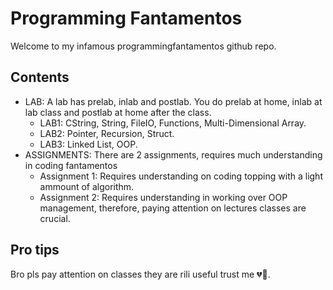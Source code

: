 # Programming Fantamentos

Welcome to my infamous programmingfantamentos github repo.

## Contents
- LAB: A lab has prelab, inlab and postlab. You do prelab at home, inlab at lab class and postlab at home after the class.
  + LAB1:  CString, String, FileIO, Functions, Multi-Dimensional Array.
  + LAB2:  Pointer, Recursion, Struct.
  + LAB3:  Linked List, OOP.
- ASSIGNMENTS: There are 2 assignments, requires much understanding in coding fantamentos
  + Assignment 1:  Requires understanding on coding topping with a light ammount of algorithm.
  + Assignment 2:  Requires understanding in working over OOP management, therefore, paying attention on lectures classes are crucial.
## Pro tips
Bro pls pay attention on classes they are rili useful trust me 💔🥀.
